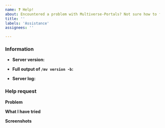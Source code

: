 ```yaml
---
name: ❓ Help!
about: Encountered a problem with Multiverse-Portals? Not sure how to fix it?
title: ''
labels: 'Assistance'
assignees: ''

---
```


<!-- Multiverse-Portals help guide

Don't write inside the arrows as they will be hidden when you post your issue.

Get latest build from: http://ci.onarandombox.com/view/Multiverse/

If you need help other submodules of Multiverse, go to their respective git repo:
    Multiverse-Core: https://github.com/Multiverse/Multiverse-Core/issues
    Multiverse-NetherPortals: https://github.com/Multiverse/Multiverse-NetherPortals/issues
    Multiverse-Inventories: https://github.com/Multiverse/Multiverse-Inventories/issues
    Multiverse-SignPortals: https://github.com/Multiverse/Multiverse-SignPortals/issues

Or come join our Discord server to get help sooner: https://discord.gg/NZtfKky

If you're happy to wait (or you were sent here from Discord), read on:

1.  Check the Usage and FAQ pages to see if it answers your queries:
      https://github.com/Multiverse/Multiverse-Core/wiki/Basics-(Portals)

2.  Fill out the template.
      This will help us understand what problem you've encountered and help us
      find a solution.

3.  When linking files, do not attach them to the post!
      Copy and paste any logs into https://gist.github.com/ or other similar service.

4.  Delete this line and all above lines before posting your issue!       -->

### Information

* **Server version:** <!-- Insert output of `/version` command -->

* **Full output of `/mv version -b`:** <!-- Replace this with the command output's https://pastebin.com link -->

* **Server log:** <!-- Upload `logs/latest.log` to https://gist.github.com/ -->

### Help request

**Problem**
<!-- What problem did you encounter? -->

**What I have tried**
<!-- What have you tried so far? -->

**Screenshots**
<!-- If relevant, include any screenshots here. -->